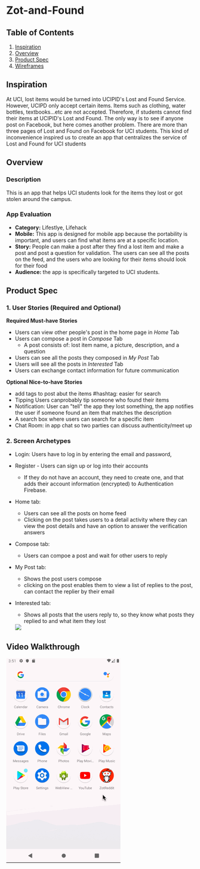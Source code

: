 # Zot-and-Found

## Table of Contents
1. [Inspiration](#Inspiration)
1. [Overview](#Overview)
2. [Product Spec](#Product-Spec)
3. [Wireframes](#Wireframes)

## Inspiration
At UCI, lost items would be turned into UCIPID's Lost and Found Service. However, UCIPD only accept certain items. Items such as clothing, water bottles, textbooks...etc are not accepted. Therefore, if students cannot find their items at UCIPID's Lost and Found. The only way is to see if anyone post on Facebook, but here comes another problem. There are more than three pages of Lost and Found on Facebook for UCI students. This kind of inconvenience inspired us to create an app that centralizes the service of Lost and Found for UCI students

## Overview
### Description
This is an app that helps UCI students look for the items they lost or got stolen around the campus. 

### App Evaluation
- **Category:**  Lifestlye, Lifehack
- **Mobile:** This app is designed for mobile app because the portability is important, and users can find what items are at a specific location. 
- **Story:** People can make a post after they find a lost item and make a post and post a question for validation. The users can see all the posts on the feed, and the users who are looking for their items should look for their food
- **Audience:** the app is specifically targeted to UCI students.

## Product Spec
### 1. User Stories (Required and Optional)

**Required Must-have Stories**

* Users can view other people's post in the home page in *Home* Tab
* Users can compose a post in *Compose* Tab
  * A post consists of: lost item name, a picture, description, and a question
* Users can see all the posts they composed in *My Post* Tab
* Users will see all the posts in *Interested* Tab
* Users can exchange contact information for future communication

**Optional Nice-to-have Stories**

* add tags to post abut the items #hashtag: easier for search
* Tipping Users canprobably tip someone who found their items
* Notification: User can "tell" the app they lost something, the app notifies the user if someone found an item that matches the description
* A search box where users can search for a specific item
* Chat Room: in app chat so two parties can discuss authenticity/meet up 

### 2. Screen Archetypes

* Login: Users have to log in by entering the email and password, 
* Register - Users can sign up or log into their accounts
  * If they do not have an account, they need to create one, and that adds their account information (encrypted) to Authentication Firebase.
* Home tab: 
  * Users can see all the posts on home feed 
  * Clicking on the post takes users to a detail activity where they can view the post details and have an option to answer the verification answers
* Compose tab:
  * Users can compoe a post and wait for other users to reply
* My Post tab: 
  * Shows the post users compose 
  * clicking on the post enables them to view a list of replies to the post, can contact the replier by their email
* Interested tab:
  * Shows all posts that the users reply to, so they know what posts they replied to and what item they lost
  
  <img src='https://github.com/Ting0718/Zot-and-Found/blob/master/archetype.PNG' />
  
 
 ## Video Walkthrough
 
 <img src='https://github.com/Ting0718/ZotReddit/blob/simple/walkthrough.gif' />
